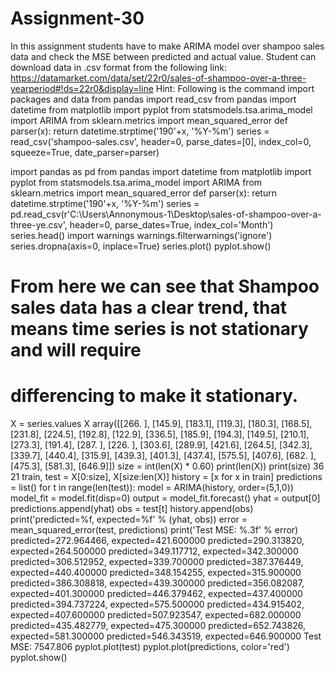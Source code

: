 # Assignment-30

In this assignment students have to make ARIMA model over shampoo sales data and check the MSE between predicted and actual value. Student can download data in .csv format from the following link: https://datamarket.com/data/set/22r0/sales-of-shampoo-over-a-three-yearperiod#!ds=22r0&display=line Hint: Following is the command import packages and data from pandas import read_csv from pandas import datetime from matplotlib import pyplot from statsmodels.tsa.arima_model import ARIMA from sklearn.metrics import mean_squared_error def parser(x): return datetime.strptime('190'+x, '%Y-%m') series = read_csv('shampoo-sales.csv', header=0, parse_dates=[0], index_col=0, squeeze=True, date_parser=parser)

import pandas as pd
from pandas import datetime
from matplotlib import pyplot
from statsmodels.tsa.arima_model import ARIMA
from sklearn.metrics import mean_squared_error
def parser(x):
    return datetime.strptime('190'+x, '%Y-%m')
series = pd.read_csv(r'C:\Users\Annonymous-1\Desktop\sales-of-shampoo-over-a-three-ye.csv', header=0, parse_dates=True, index_col='Month')
series.head()
import warnings
warnings.filterwarnings('ignore')
series.dropna(axis=0, inplace=True)
series.plot()
pyplot.show()

# From here we can see that Shampoo sales data has a clear trend, that means time series is not stationary and will require 
# differencing to make it stationary.
X = series.values
X
array([[266. ],
       [145.9],
       [183.1],
       [119.3],
       [180.3],
       [168.5],
       [231.8],
       [224.5],
       [192.8],
       [122.9],
       [336.5],
       [185.9],
       [194.3],
       [149.5],
       [210.1],
       [273.3],
       [191.4],
       [287. ],
       [226. ],
       [303.6],
       [289.9],
       [421.6],
       [264.5],
       [342.3],
       [339.7],
       [440.4],
       [315.9],
       [439.3],
       [401.3],
       [437.4],
       [575.5],
       [407.6],
       [682. ],
       [475.3],
       [581.3],
       [646.9]])
size = int(len(X) * 0.60)
print(len(X))
print(size)
36
21
train, test = X[0:size], X[size:len(X)]
history = [x for x in train]
predictions = list()
for t in range(len(test)):
    model = ARIMA(history, order=(5,1,0))
    model_fit = model.fit(disp=0)
    output = model_fit.forecast()
    yhat = output[0]
    predictions.append(yhat)
    obs = test[t]
    history.append(obs)
    print('predicted=%f, expected=%f' % (yhat, obs))
error = mean_squared_error(test, predictions)
print('Test MSE: %.3f' % error)
predicted=272.964466, expected=421.600000
predicted=290.313820, expected=264.500000
predicted=349.117712, expected=342.300000
predicted=306.512952, expected=339.700000
predicted=387.376449, expected=440.400000
predicted=348.154255, expected=315.900000
predicted=386.308818, expected=439.300000
predicted=356.082087, expected=401.300000
predicted=446.379462, expected=437.400000
predicted=394.737224, expected=575.500000
predicted=434.915402, expected=407.600000
predicted=507.923547, expected=682.000000
predicted=435.482779, expected=475.300000
predicted=652.743826, expected=581.300000
predicted=546.343519, expected=646.900000
Test MSE: 7547.806
pyplot.plot(test)
pyplot.plot(predictions, color='red')
pyplot.show()
